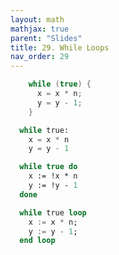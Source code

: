 ```yaml
---
layout: math
mathjax: true
parent: "Slides"
title: 29. While Loops
nav_order: 29
---
```


```c
    while (true) { 
      x = x * n; 
      y = y - 1; 
    } 
  ```

  ```python
    while true:
      x = x * n
      y = y - 1
  ```

  ```ocaml
    while true do 
      x := !x * n
      y := !y - 1
    done 
  ```

  ```ada
    while true loop
      x := x * n;
      y := y - 1;
    end loop
  ```